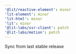 ```yaml
---
'@lit/reactive-element': minor
'lit-element': minor
'lit-html': minor
'lit': minor
'@lit-labs/ssr-client': patch
'@lit-labs/motion': patch
---
```


Sync from last stable release
